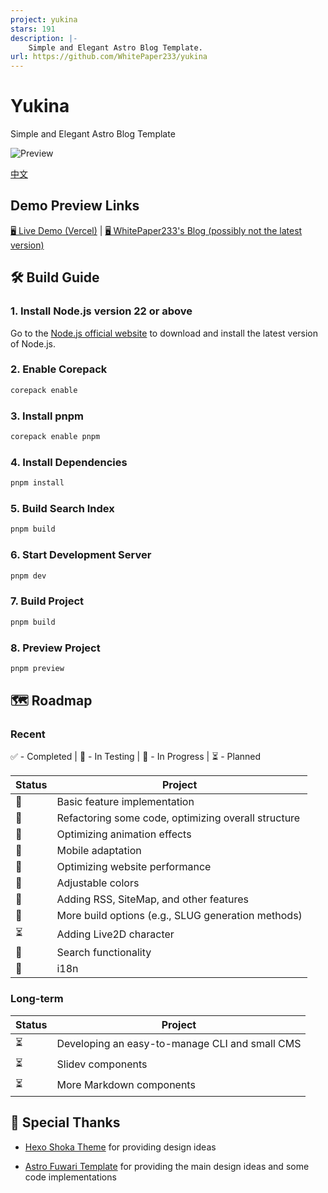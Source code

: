 ```yaml
---
project: yukina
stars: 191
description: |-
    Simple and Elegant Astro Blog Template.
url: https://github.com/WhitePaper233/yukina
---
```


# Yukina

Simple and Elegant Astro Blog Template

![Preview](https://s2.loli.net/2025/01/26/S4URrsj9TFgOKAp.webp)

[中文](https://github.com/WhitePaper233/yukina/blob/main/README_zh.md)

## Demo Preview Links

[🖥️ Live Demo (Vercel)](https://yukina-blog.vercel.app) |
[🖥️ WhitePaper233's Blog (possibly not the latest version)](https://whitepaper233.top/)

## 🛠️ Build Guide

### 1. Install Node.js version 22 or above

Go to the [Node.js official website](https://nodejs.org/) to download and install the latest version of Node.js.

### 2. Enable Corepack

```bash
corepack enable
```

### 3. Install pnpm

```bash
corepack enable pnpm
```

### 4. Install Dependencies

```bash
pnpm install
```

### 5. Build Search Index

```bash
pnpm build
```

### 6. Start Development Server

```bash
pnpm dev
```

### 7. Build Project

```bash
pnpm build
```

### 8. Preview Project

```bash
pnpm preview
```

## 🗺️ Roadmap

### Recent

✅ - Completed | 🧪 - In Testing | 🚧 - In Progress | ⏳ - Planned

| Status | Project                                             |
| ------ | --------------------------------------------------- |
| 🧪     | Basic feature implementation                        |
| 🧪     | Refactoring some code, optimizing overall structure |
| 🧪     | Optimizing animation effects                        |
| 🧪     | Mobile adaptation                                   |
| 🚧     | Optimizing website performance                      |
| 🧪     | Adjustable colors                                   |
| 🧪     | Adding RSS, SiteMap, and other features             |
| 🧪     | More build options (e.g., SLUG generation methods)  |
| ⏳     | Adding Live2D character                             |
| 🧪     | Search functionality                                |
| 🧪     | i18n                                                |

### Long-term

| Status | Project                                        |
| ------ | ---------------------------------------------- |
| ⏳     | Developing an easy-to-manage CLI and small CMS |
| ⏳     | Slidev components                              |
| ⏳     | More Markdown components                       |

## 🙏 Special Thanks

- [Hexo Shoka Theme](https://github.com/amehime/hexo-theme-shoka) for providing design ideas

- [Astro Fuwari Template](https://github.com/saicaca/fuwari) for providing the main design ideas and some code implementations

